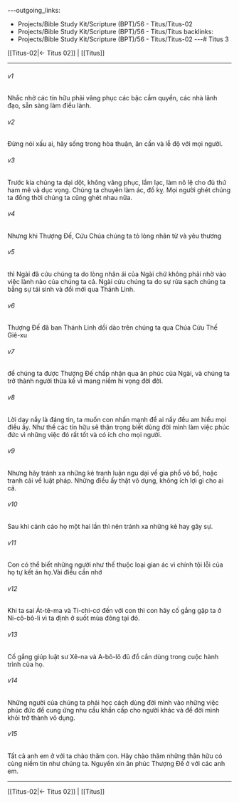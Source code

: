 ---outgoing_links:
  - Projects/Bible Study Kit/Scripture (BPT)/56 - Titus/Titus-02
  - Projects/Bible Study Kit/Scripture (BPT)/56 - Titus/Titus
backlinks:
  - Projects/Bible Study Kit/Scripture (BPT)/56 - Titus/Titus-02
---# Titus 3

[[Titus-02|← Titus 02]] | [[Titus]]
***



###### v1 
Nhắc nhở các tín hữu phải vâng phục các bậc cầm quyền, các nhà lãnh đạo, sẵn sàng làm điều lành. 

###### v2 
Đừng nói xấu ai, hãy sống trong hòa thuận, ân cần và lễ độ với mọi người. 

###### v3 
Trước kia chúng ta dại dột, không vâng phục, lầm lạc, làm nô lệ cho đủ thứ ham mê và dục vọng. Chúng ta chuyên làm ác, đố kỵ. Mọi người ghét chúng ta đồng thời chúng ta cũng ghét nhau nữa. 

###### v4 
Nhưng khi Thượng Đế, Cứu Chúa chúng ta tỏ lòng nhân từ và yêu thương 

###### v5 
thì Ngài đã cứu chúng ta do lòng nhân ái của Ngài chứ không phải nhờ vào việc lành nào của chúng ta cả. Ngài cứu chúng ta do sự rửa sạch chúng ta bằng sự tái sinh và đổi mới qua Thánh Linh. 

###### v6 
Thượng Đế đã ban Thánh Linh dồi dào trên chúng ta qua Chúa Cứu Thế Giê-xu 

###### v7 
để chúng ta được Thượng Đế chấp nhận qua ân phúc của Ngài, và chúng ta trở thành người thừa kế vì mang niềm hi vọng đời đời. 

###### v8 
Lời dạy nầy là đáng tin, ta muốn con nhấn mạnh để ai nấy đều am hiểu mọi điều ấy. Như thế các tín hữu sẽ thận trọng biết dùng đời mình làm việc phúc đức vì những việc đó rất tốt và có ích cho mọi người. 

###### v9 
Nhưng hãy tránh xa những kẻ tranh luận ngu dại về gia phổ vô bổ, hoặc tranh cãi về luật pháp. Những điều ấy thật vô dụng, không ích lợi gì cho ai cả. 

###### v10 
Sau khi cảnh cáo họ một hai lần thì nên tránh xa những kẻ hay gây sự. 

###### v11 
Con có thể biết những người như thế thuộc loại gian ác vì chính tội lỗi của họ tự kết án họ.Vài điều cần nhớ 

###### v12 
Khi ta sai Át-tê-ma và Ti-chi-cơ đến với con thì con hãy cố gắng gặp ta ở Ni-cô-bô-li vì ta định ở suốt mùa đông tại đó. 

###### v13 
Cố gắng giúp luật sư Xê-na và A-bô-lô đủ đồ cần dùng trong cuộc hành trình của họ. 

###### v14 
Những người của chúng ta phải học cách dùng đời mình vào những việc phúc đức để cung ứng nhu cầu khẩn cấp cho người khác và để đời mình khỏi trở thành vô dụng. 

###### v15 
Tất cả anh em ở với ta chào thăm con. Hãy chào thăm những thân hữu có cùng niềm tin như chúng ta. Nguyền xin ân phúc Thượng Đế ở với các anh em.

***
[[Titus-02|← Titus 02]] | [[Titus]]
